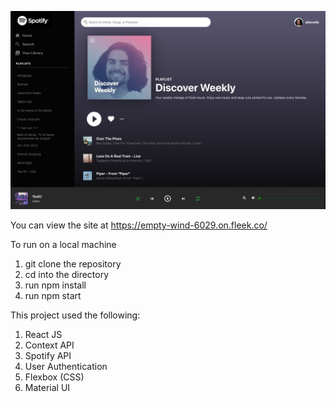 ![alt text](main.png)


You can view the site at https://empty-wind-6029.on.fleek.co/

To run on a local machine
1. git clone the repository
2. cd into the directory
3. run npm install
4. run npm start

This project used the following:

1. React JS
2. Context API
3. Spotify API
4. User Authentication
5. Flexbox (CSS)
6. Material UI

